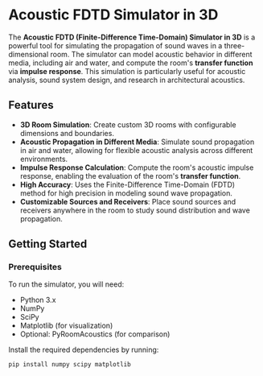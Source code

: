 # Acoustic FDTD Simulator in 3D

The **Acoustic FDTD (Finite-Difference Time-Domain) Simulator in 3D** is a powerful tool for simulating the propagation of sound waves in a three-dimensional room. The simulator can model acoustic behavior in different media, including air and water, and compute the room's **transfer function** via **impulse response**. This simulation is particularly useful for acoustic analysis, sound system design, and research in architectural acoustics.

## Features

- **3D Room Simulation**: Create custom 3D rooms with configurable dimensions and boundaries.
- **Acoustic Propagation in Different Media**: Simulate sound propagation in air and water, allowing for flexible acoustic analysis across different environments.
- **Impulse Response Calculation**: Compute the room's acoustic impulse response, enabling the evaluation of the room's **transfer function**.
- **High Accuracy**: Uses the Finite-Difference Time-Domain (FDTD) method for high precision in modeling sound wave propagation.
- **Customizable Sources and Receivers**: Place sound sources and receivers anywhere in the room to study sound distribution and wave propagation.
  
## Getting Started

### Prerequisites

To run the simulator, you will need:

- Python 3.x
- NumPy
- SciPy
- Matplotlib (for visualization)
- Optional: PyRoomAcoustics (for comparison)

Install the required dependencies by running:

```bash
pip install numpy scipy matplotlib
